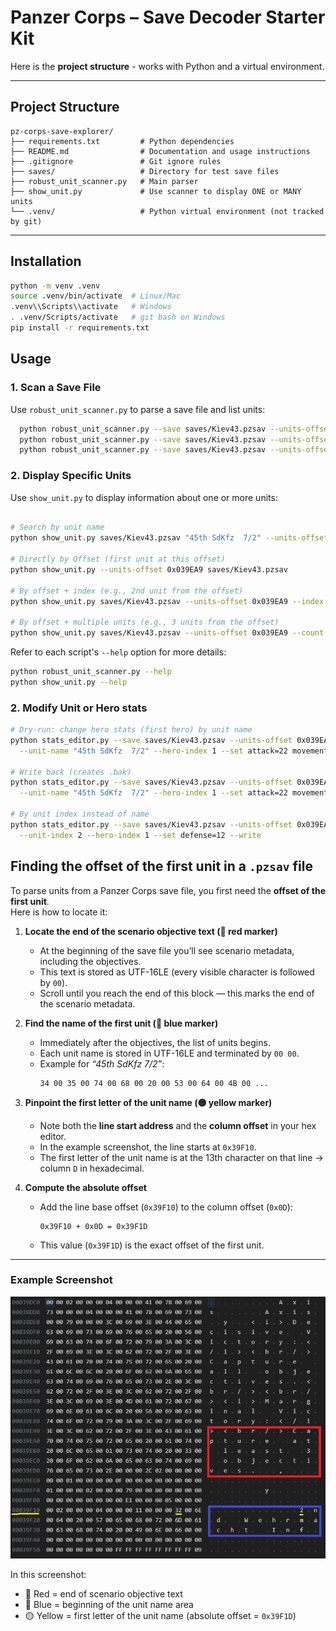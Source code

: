 # Panzer Corps – Save Decoder Starter Kit

Here is the **project structure** - works with Python and a virtual environment.

---
## Project Structure

```
pz-corps-save-explorer/
├── requirements.txt         # Python dependencies
├── README.md                # Documentation and usage instructions
├── .gitignore               # Git ignore rules
├── saves/                   # Directory for test save files
├── robust_unit_scanner.py   # Main parser 
├── show_unit.py             # Use scanner to display ONE or MANY units
└── .venv/                   # Python virtual environment (not tracked by git)
```

---

## Installation
```bash
python -m venv .venv
source .venv/bin/activate  # Linux/Mac
.venv\\Scripts\\activate   # Windows
. .venv/Scripts/activate   # git bash on Windows
pip install -r requirements.txt
```

## Usage

### 1. Scan a Save File

Use `robust_unit_scanner.py` to parse a save file and list units:

```bash
  python robust_unit_scanner.py --save saves/Kiev43.pzsav --units-offset 0x039EA9 --debug --dump 200
  python robust_unit_scanner.py --save saves/Kiev43.pzsav --units-offset 0x039EA9 --list 5
  python robust_unit_scanner.py --save saves/Kiev43.pzsav --units-offset 0x039EA9 --name "45th SdKfz  7/2"
```

### 2. Display Specific Units

Use `show_unit.py` to display information about one or more units:

```bash

# Search by unit name
python show_unit.py saves/Kiev43.pzsav "45th SdKfz  7/2" --units-offset 0x039EA9

# Directly by Offset (first unit at this offset)
python show_unit.py --units-offset 0x039EA9 saves/Kiev43.pzsav

# By offset + index (e.g., 2nd unit from the offset)
python show_unit.py saves/Kiev43.pzsav --units-offset 0x039EA9 --index 2

# By offset + multiple units (e.g., 3 units from the offset)
python show_unit.py saves/Kiev43.pzsav --units-offset 0x039EA9 --count 3
```

Refer to each script's `--help` option for more details:

```bash
python robust_unit_scanner.py --help
python show_unit.py --help
```

### 2. Modify Unit or Hero stats

```bash
# Dry-run: change hero stats (first hero) by unit name
python stats_editor.py --save saves/Kiev43.pzsav --units-offset 0x039EA9 \
  --unit-name "45th SdKfz  7/2" --hero-index 1 --set attack=22 movement=8

# Write back (creates .bak)
python stats_editor.py --save saves/Kiev43.pzsav --units-offset 0x039EA9 \
  --unit-name "45th SdKfz  7/2" --hero-index 1 --set attack=22 movement=8 --write

# By unit index instead of name
python stats_editor.py --save saves/Kiev43.pzsav --units-offset 0x039EA9 \
  --unit-index 2 --hero-index 1 --set defense=12 --write
```

## Finding the offset of the first unit in a `.pzsav` file

To parse units from a Panzer Corps save file, you first need the **offset of the first unit**.  
Here is how to locate it:

1. **Locate the end of the scenario objective text (🔴 red marker)**  
   - At the beginning of the save file you’ll see scenario metadata, including the objectives.  
   - This text is stored as UTF-16LE (every visible character is followed by `00`).  
   - Scroll until you reach the end of this block — this marks the end of the scenario metadata.  

2. **Find the name of the first unit (🔵 blue marker)**  
   - Immediately after the objectives, the list of units begins.  
   - Each unit name is stored in UTF-16LE and terminated by `00 00`.  
   - Example for *“45th SdKfz  7/2”*:  
     ```
     34 00 35 00 74 00 68 00 20 00 53 00 64 00 4B 00 ...
     ```

3. **Pinpoint the first letter of the unit name (🟡 yellow marker)**  
   - Note both the **line start address** and the **column offset** in your hex editor.  
   - In the example screenshot, the line starts at `0x39F10`.  
   - The first letter of the unit name is at the 13th character on that line → column `D` in hexadecimal.  

4. **Compute the absolute offset**  
   - Add the line base offset (`0x39F10`) to the column offset (`0x0D`):  
     ```
     0x39F10 + 0x0D = 0x39F1D
     ```
   - This value (`0x39F1D`) is the exact offset of the first unit.

---

### Example Screenshot

![Finding first unit offset](find%201st%20unit%20offset.png)

In this screenshot:
- 🔴 Red = end of scenario objective text  
- 🔵 Blue = beginning of the unit name area  
- 🟡 Yellow = first letter of the unit name (absolute offset = `0x39F1D`)

